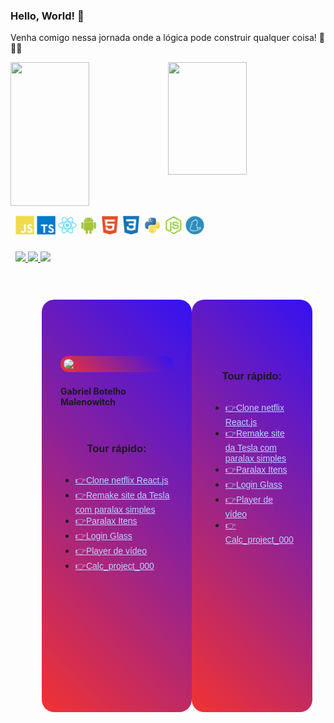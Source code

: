 ### Hello, World! 👋

Venha comigo nessa jornada onde a lógica pode construir qualquer coisa! 🚀🚀🚀

<div style="
    display: flex;
    align-items: flex-start;
    justify-content: flex-start;
    flex-direction: row;
">
    <img style="width:50%; height: 230px;" src="https://github-readme-stats.vercel.app/api/top-langs/?username=gabriel-malenowitch&layout=compact&langs_count=7&theme=dark"/>
    <img style="width:50%; height: 180px;" src="https://github-readme-stats.vercel.app/api?username=gabriel-malenowitch&show_icons=true&theme=dark&include_all_commits=true&count_private=true"/>
</div>

<div style="padding: 8px; margin-top: 8px;">
    <img style="width: 30px; height: 30px;" alt="gabriel-Js" src="https://raw.githubusercontent.com/devicons/devicon/master/icons/javascript/javascript-plain.svg">
    <img style="width: 30px; height: 30px;" alt="gabriel-Typescript" src="https://raw.githubusercontent.com/devicons/devicon/master/icons/typescript/typescript-plain.svg">
    <img style="width: 30px; height: 30px;" alt="gabriel-React" src="https://raw.githubusercontent.com/devicons/devicon/master/icons/react/react-original.svg">
    <img style="width: 30px; height: 30px;" alt="gabriel-Android" src="https://raw.githubusercontent.com/devicons/devicon/master/icons/android/android-plain.svg">
    <img style="width: 30px; height: 30px;" alt="gabriel-HTML" src="https://raw.githubusercontent.com/devicons/devicon/master/icons/html5/html5-plain.svg">
    <img style="width: 30px; height: 30px;" alt="gabriel-CSS" src="https://raw.githubusercontent.com/devicons/devicon/master/icons/css3/css3-plain.svg">
    <img style="width: 30px; height: 30px;" alt="gabriel-Python" src="https://raw.githubusercontent.com/devicons/devicon/master/icons/python/python-original.svg">
    <img style="width: 30px; height: 30px;" alt="gabriel-Node" src="https://raw.githubusercontent.com/devicons/devicon/master/icons/nodejs/nodejs-plain.svg">
    <img style="width: 30px; height: 30px;" alt="gabriel-Yarn" src="https://raw.githubusercontent.com/devicons/devicon/master/icons/yarn/yarn-original.svg">
</div>
<div style="padding: 8px; margin-top: 8px;">
    <a href="https://instagram.com/gabriel_malenowitch" target="_blank">
        <img src="https://img.shields.io/badge/-Instagram-%23E4405F?style=for-the-badge&logo=instagram&logoColor=white" target="_blank" />
    </a>
    <a href = "mailto:gabrielbotelhomalenowitch@gmail.com">
        <img src="https://img.shields.io/badge/-Gmail-%23333?style=for-the-badge&logo=gmail&logoColor=white" target="_blank"/>
    </a>
    <a href="https://www.linkedin.com/in/gabriel-botelho-malenowitch-9a0523214/" target="_blank">
        <img src="https://img.shields.io/badge/-LinkedIn-%230077B5?style=for-the-badge&logo=linkedin&logoColor=white" target="_blank"/>
    </a>
</div>

<div style="
    display: flex;
    align-items: center;
    justify-content: space-around;
    flex-direction: row;
    margin: 50px;
">

<div style="
    width: 340px;
    height:  540px;
    padding: 30px;
    padding-top: 90px;
    display: flex;
    align-items: center;
    justify-content: flex-start;
    border-radius: 20px;
    flex-direction: column;
    background-image: linear-gradient(45deg, #F13232, #3412f3);
">
    <div style="
        flex-direction: column;
        display: flex;
        align-items: center;
        justify-content: center;
        font-weight: bolder;
        margin-bottom: 20px;
    ">
    <div style="
        padding: 5px;
        margin-bottom: 8px;
        display: flex;
        justify-content: space-around
        align-items: center;
        background-color: #00F;
        border-radius: 30px;
        background-image: linear-gradient(45deg, #F13232, #3412f3);
    ">
    <image style="
        width: 170px; 
        border-radius: 30px;
    " src="./profile-image.jfif" />
    </div>
    <p>Gabriel Botelho Malenowitch</p>
    </div>

<h3 style="font-family: sans-serif;">Tour rápido:</h3>
<ul>
    <li>
        <a style="font-family: sans-serif; color: #b9d5ff;" href="https://netflix-clone-by-gabriel.netlify.app/">👉Clone netflix React.js</a>
    </li>
    <li>
        <a style="font-family: sans-serif; color: #b9d5ff;" href="https://gabriel-malenowitch.github.io/Remake-Tesla-Paralax-Simples/">👉Remake site da Tesla com paralax simples</a>
    </li>
    <li>
        <a style="font-family: sans-serif; color: #b9d5ff;" href="https://gabriel-malenowitch.github.io/Paralax-Itens/">👉Paralax Itens</a>
    </li>
    <li>
        <a style="font-family: sans-serif; color: #b9d5ff;" href="https://gabriel-malenowitch.github.io/Login-Glass/">👉Login Glass</a>
    </li>
    <li>
        <a style="font-family: sans-serif; color: #b9d5ff;" href="https://gabriel-malenowitch.github.io/Player-de-video-OBJ/">👉Player de vídeo</a>
    </li>
    <li>
        <a style="font-family: sans-serif; color: #b9d5ff;" href="https://gabriel-malenowitch.github.io/Calc_project_000/">👉Calc_project_000</a>
    </li>
</ul>
</div>

<div style="
    width: 340px;
    height:  540px;
    padding: 30px;
    padding-top: 90px;
    display: flex;
    align-items: center;
    justify-content: flex-start;
    border-radius: 20px;
    flex-direction: column;
    background-image: linear-gradient(45deg, #F13232, #3412f3);
">
<h3 style="font-family: sans-serif;">Tour rápido:</h3>
<ul>
    <li>
        <a style="font-family: sans-serif; color: #b9d5ff;" href="https://netflix-clone-by-gabriel.netlify.app/">👉Clone netflix React.js</a>
    </li>
    <li>
        <a style="font-family: sans-serif; color: #b9d5ff;" href="https://gabriel-malenowitch.github.io/Remake-Tesla-Paralax-Simples/">👉Remake site da Tesla com paralax simples</a>
    </li>
    <li>
        <a style="font-family: sans-serif; color: #b9d5ff;" href="https://gabriel-malenowitch.github.io/Paralax-Itens/">👉Paralax Itens</a>
    </li>
    <li>
        <a style="font-family: sans-serif; color: #b9d5ff;" href="https://gabriel-malenowitch.github.io/Login-Glass/">👉Login Glass</a>
    </li>
    <li>
        <a style="font-family: sans-serif; color: #b9d5ff;" href="https://gabriel-malenowitch.github.io/Player-de-video-OBJ/">👉Player de vídeo</a>
    </li>
    <li>
        <a style="font-family: sans-serif; color: #b9d5ff;" href="https://gabriel-malenowitch.github.io/Calc_project_000/">👉Calc_project_000</a>
    </li>
</ul>
</div>

</div>


<!--   ![Snake animation](https://github.com/rafaballerini/rafaballerini/blob/output/github-contribution-grid-snake.svg) -->


